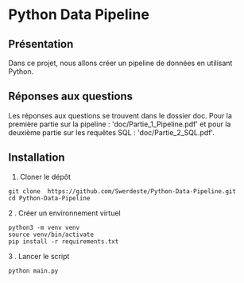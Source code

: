 # Python Data Pipeline 

## Présentation

Dans ce projet, nous allons créer un pipeline de données en utilisant Python.

## Réponses aux questions

Les réponses aux questions se trouvent dans le dossier doc. Pour la première partie sur la pipeline : 'doc/Partie_1_Pipeline.pdf' et pour la deuxième partie sur les requêtes SQL : 'doc/Partie_2_SQL.pdf'.

## Installation

1. Cloner le dépôt

```
git clone  https://github.com/Swerdeste/Python-Data-Pipeline.git
cd Python-Data-Pipeline
```

2 . Créer un environnement virtuel

```
python3 -m venv venv
source venv/bin/activate
pip install -r requirements.txt
```

3 . Lancer le script

```
python main.py
```